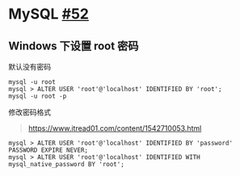# MySQL [#52](https://github.com/vhxubo/blog/issues/52)

## Windows  下设置 root 密码

默认没有密码

```
mysql -u root
mysql > ALTER USER 'root'@'localhost' IDENTIFIED BY 'root';
mysql -u root -p
```

修改密码格式
> https://www.itread01.com/content/1542710053.html

```
mysql > ALTER USER 'root'@'localhost' IDENTIFIED BY 'password' PASSWORD EXPIRE NEVER;
mysql > ALTER USER 'root'@'localhost' IDENTIFIED WITH mysql_native_password BY 'root';
```
